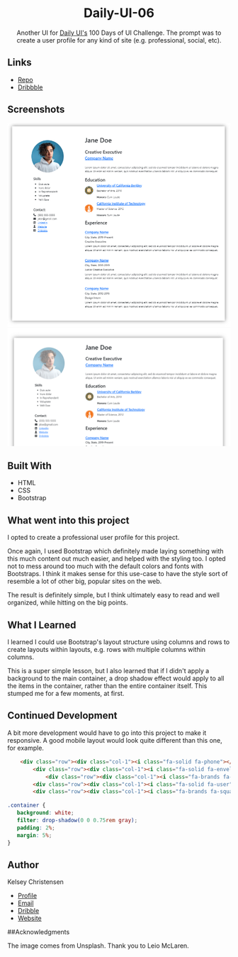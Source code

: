 <h1 align="center">Daily-UI-06</h1>

<p align="center">
Another UI for <a href="https://www.dailyui.co/">Daily UI's</a> 100 Days of UI Challenge. 
The prompt was to create a user profile for any kind of site (e.g. professional, social, etc). 
</p>

## Links

- [Repo](https://github.com/kelseychristensen/Daily-UI-06.git "Daily-UI-06 Repo")
- [Dribbble](https://dribbble.com/shots/19998366-Daily-UI-Day-06-User-Profile "Daily-UI-06 Dribbble Snapshot")


## Screenshots

![Home Page](screenshot.png "Home Page")
![Active State for Image](active-state-img.png "Active State")

## Built With

- HTML
- CSS
- Bootstrap

## What went into this project

I opted to create a professional user profile for this project.

Once again, I used Bootstrap which definitely made laying something with this much content out much easier, 
and helped with the styling too. I opted not to mess around too much with the default colors
and fonts with Bootstraps. I think it makes sense for this use-case to have the style sort of 
resemble a lot of other big, popular sites on the web.

The result is definitely simple, but I think ultimately easy to read and well organized, 
while hitting on the big points. 


## What I Learned 

I learned I could use Bootstrap's layout structure using columns and rows to 
create layouts within layouts, e.g. rows with multiple columns within columns.

This is a super simple lesson, but I also learned that if I didn't apply
a background to the main container, a drop shadow effect would apply to 
all the items in the container, rather than the entire container itself. 
This stumped me for a few moments, at first.

## Continued Development

A bit more development would have to go into this project to make it responsive. A good mobile 
layout would look quite different than this one, for example. 

```html
    <div class="row"><div class="col-1"><i class="fa-solid fa-phone"></i></div><div class="col-11">(555) 555-5555</div></div>
        <div class="row"><div class="col-1"><i class="fa-solid fa-envelope"></i></div><div class="col-11">jdoe@gmail.com</div></div>
            <div class="row"><div class="col-1"><i class="fa-brands fa-linkedin"></i></div><div class="col-11"><a href="#">LinkedIn</a></div></div>
        <div class="row"><div class="col-1"><i class="fa-solid fa-user"></i></div><div class="col-11"><a href="#">Website</a></div></div>
        <div class="row"><div class="col-1"><i class="fa-brands fa-square-dribbble"></i></div><div class="col-11"><a href="#">Dribbble</a></div></div>

```
```css
.container {
   background: white;
   filter: drop-shadow(0 0 0.75rem gray);
   padding: 2%;
   margin: 5%;
}
```

## Author

Kelsey Christensen

- [Profile](https://github.com/kelseychristensen "Kelsey Christensen")
- [Email](mailto:kelsey.c.christensen@gmail.com?subject=Hi "Get in touch")
- [Dribble](https://dribbble.com/kelseychristensen "Dribbble")
- [Website](http://kelseychristensen.com/ "GitHub")

##Acknowledgments

The image comes from Unsplash. Thank you to Leio McLaren.
